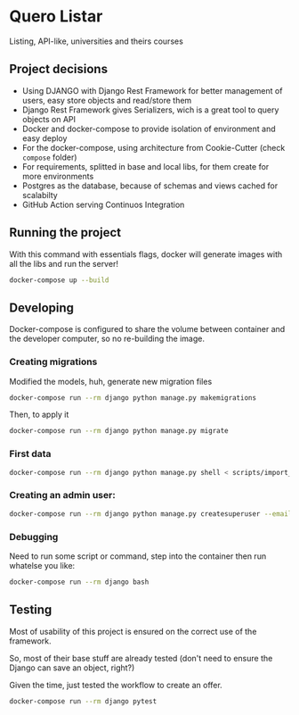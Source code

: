 # Quero Listar
Listing, API-like, universities and theirs courses

## Project decisions

* Using DJANGO with Django Rest Framework for better management of users, easy store objects and read/store them
* Django Rest Framework gives Serializers, wich is a great tool to query objects on API
* Docker and docker-compose to provide isolation of environment and easy deploy
* For the docker-compose, using architecture from Cookie-Cutter (check `compose` folder)
* For requirements, splitted in base and local libs, for them create for more environments
* Postgres as the database, because of schemas and views cached for scalabilty
* GitHub Action serving Continuos Integration

## Running the project

With this command with essentials flags, docker will generate images with all the libs and run the server!

```bash
docker-compose up --build
```

## Developing

Docker-compose is configured to share the volume between container and the developer computer, so no re-building the image.


### Creating migrations

Modified the models, huh, generate new migration files

```bash
docker-compose run --rm django python manage.py makemigrations
```

Then, to apply it

```bash
docker-compose run --rm django python manage.py migrate
```

### First data

```bash
docker-compose run --rm django python manage.py shell < scripts/import_db_json.py
```

### Creating an admin user:

```bash
docker-compose run --rm django python manage.py createsuperuser --email admin@example.com --username admin
```

### Debugging

Need to run some script or command, step into the container then run whatelse you like:

```bash
docker-compose run --rm django bash
```

## Testing

Most of usability of this project is ensured on the correct use of the framework.

So, most of their base stuff are already tested (don't need to ensure the Django can save an object, right?)

Given the time, just tested the workflow to create an offer.

```bash
docker-compose run --rm django pytest
```
